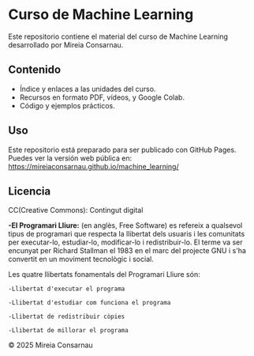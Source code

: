 # Curso de Machine Learning

Este repositorio contiene el material del curso de Machine Learning desarrollado por Mireia Consarnau.

## Contenido

- Índice y enlaces a las unidades del curso.
- Recursos en formato PDF, vídeos, y Google Colab.
- Código y ejemplos prácticos.

## Uso

Este repositorio está preparado para ser publicado con GitHub Pages.  
Puedes ver la versión web pública en:  
https://mireiaconsarnau.github.io/machine_learning/

## Licencia

CC(Creative Commons): Contingut digital

**-El Programari Lliure:** (en anglès, Free Software) es refereix a qualsevol tipus de programari que respecta la llibertat dels usuaris i les comunitats per executar-lo, estudiar-lo, modificar-lo i redistribuir-lo. El terme va ser encunyat per Richard Stallman el 1983 en el marc del projecte GNU i s'ha convertit en un moviment tecnològic i social.

 Les quatre llibertats fonamentals del Programari Lliure són:

    -Llibertat d'executar el programa 

    -Llibertat d'estudiar com funciona el programa

    -Llibertat de redistribuir còpies 

    -Llibertat de millorar el programa


© 2025 Mireia Consarnau

